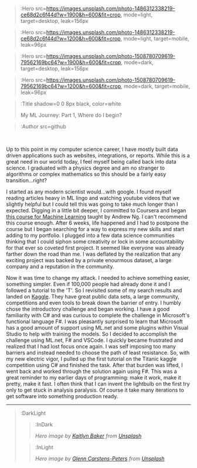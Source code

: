 > :Hero src=https://images.unsplash.com/photo-1486312338219-ce68d2c6f44d?w=1900&h=600&fit=crop,
>       mode=light,
>       target=desktop,
>       leak=156px

> :Hero src=https://images.unsplash.com/photo-1486312338219-ce68d2c6f44d?w=1200&h=600&fit=crop,
>       mode=light,
>       target=mobile,
>       leak=96px

> :Hero src=https://images.unsplash.com/photo-1508780709619-79562169bc64?w=1900&h=600&fit=crop,
>       mode=dark,
>       target=desktop,
>       leak=156px

> :Hero src=https://images.unsplash.com/photo-1508780709619-79562169bc64?w=1200&h=600&fit=crop,
>       mode=dark,
>       target=mobile,
>       leak=96px

> :Title shadow=0 0 8px black, color=white
>
> My ML Journey: Part 1, Where do I begin?

> :Author src=github

<br>

Up to this point in my computer science career, I have mostly built data driven applications such as websites, integrations, or reports. While this is a great need in our world today, I feel myself being called back into data science. I graduated with a physics degree and am no stranger to algorithms or complex mathematics so this should be a fairly easy transition...right?

I started as any modern scientist would...with google. I found myself reading articles heavy in ML lingo and watching youtube videos that we slightly helpful but I could tell this was going to take much longer than I expected. Digging in a little bit deeper, I committed to Coursera and began [this course for Machine Learning](https://www.coursera.org/learn/machine-learning) taught by Andrew Ng. I can't recommend this course enough. After 6 weeks, life happened and I had to postpone the course but I began searching for a way to express my new skills and start adding to my portfolio. I plugged into a few data science communities thinking that I could siphon some creativity or lock in some accountability for that ever so coveted first project. It seemed like everyone was already farther down the road than me. I was deflated by the realization that any exciting project was backed by a private enourmous dataset, a large company and a reputation in the community.

Now it was time to change my attack. I needed to achieve something easier, something simpler. Even if 100,000 people had already done it and I followed a tutorial to the 'T'. So I revisited some of my search results and landed on [Kaggle](kaggle.com). They have great public data sets, a large community, competitions and even tools to break down the barrier of entry. I humbly chose the introductory challenge and began working. I have a good familiarity with C# and was curious to complete the challenge in Microsoft's functional language F#. I was pleasantly surprised to learn that Microsoft has a good amount of support using ML.net and some plugins within Visual Studio to help with training the models. So I decided to accomplish the challenge using ML.net, F# and VSCode. I quickly became frustrated and realized that I had lost focus once again. I was self imposing too many barriers and instead needed to choose the path of least resistance. So, with my new electric vigor, I pulled up the first tutorial on the Titanic kaggle competition using C# and finished the task. After that burden was lifted, I went back and worked through the solution again using F#. This was a great reminder to my earlier days of programming: make it work, make it pretty, make it fast. I often think that I can invent the lightbulb on the first try only to get stuck in analysis paralysis. Of course it take many iterations to get software into something production ready.

---

> :DarkLight
> > :InDark
> >
> > _Hero image by [Kaitlyn Baker](https://unsplash.com/@kaitlynbaker) from [Unsplash](https://unsplash.com)_
>
> > :InLight
> >
> > _Hero image by [Glenn Carstens-Peters](https://unsplash.com/@glenncarstenspeters) from [Unsplash](https://unsplash.com)_
